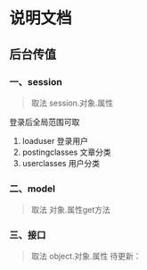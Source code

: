 # 说明文档
## 后台传值
### 一、session
> 取法 session.对象.属性

登录后全局范围可取 
1. loaduser 登录用户 
2. postingclasses 文章分类
3. userclasses 用户分类

### 二、model
> 取法 对象.属性get方法

### 三、接口
> 取法 object.对象.属性
待更新：